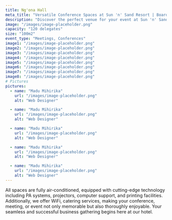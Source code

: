 ```yaml
---
title: Ng'ona Hall
meta_title: "Versatile Conference Spaces at Sun 'n' Sand Resort | Boardrooms and Meeting Halls for Every Event"
description: "Discover the perfect venue for your event at Sun 'n' Sand Resort. Explore our diverse conference spaces, from intimate boardrooms to spacious meeting halls. Ideal for gatherings of 20 to 1200 attendees, our versatile venues ensure a seamless and successful event experience on the shores of Lake Malawi."
image: "/images/image-placeholder.png"
capacity: "120 delegates"
size: "100m2"
event_type: "Meetings, Conferences"
image1: "/images/image-placeholder.png"
image2: "/images/image-placeholder.png"
image3: "/images/image-placeholder.png"
image4: "/images/image-placeholder.png"
image5: "/images/image-placeholder.png"
image6: "/images/image-placeholder.png"
image7: "/images/image-placeholder.png"
image8: "/images/image-placeholder.png"
# Pictures
pictures:
  - name: "Madu Mihirika"
    url: "/images/image-placeholder.png"
    alt: "Web Designer"

  - name: "Madu Mihirika"
    url: "/images/image-placeholder.png"
    alt: "Web Designer"

  - name: "Madu Mihirika"
    url: "/images/image-placeholder.png"
    alt: "Web Designer"

  - name: "Madu Mihirika"
    url: "/images/image-placeholder.png"
    alt: "Web Designer"

  - name: "Madu Mihirika"
    url: "/images/image-placeholder.png"
    alt: "Web Designer"
---
```


All spaces are fully air-conditioned, equipped with cutting-edge technology including PA systems, projectors, computer support, and printing facilities. Additionally, we offer WiFi, catering services, making your conference, meeting, or event not only memorable but also thoroughly enjoyable. Your seamless and successful business gathering begins here at our hotel.
